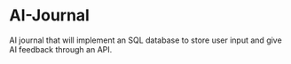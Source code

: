 # AI-Journal
AI journal that will implement an SQL database to store user input and give AI feedback through an API.
